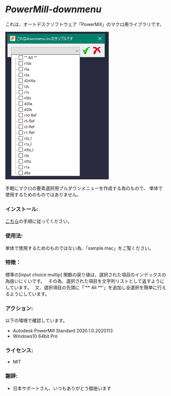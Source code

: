 # ***PowerMill-downmenu***
これは、オートデスクソフトウェア「PowerMill」のマクロ用ライブラリです。

<img src="./resources/sample.png">

手軽にマクロの要素選択用プルダウンメニューを作成する為のもので、
単体で使用するためのものではありません。

### インストール:
[こちら](http://help.autodesk.com/view/PWRM/2020/JPN/?guid=GUID-68932D88-863A-407C-91CA-C9C82CB4A99D)の手順に従ってください。

### 使用法:
単体で使用するためのものではない為、「sample.mac」をご覧ください。

### 特徴：
標準の[input choice multip] 関数の戻り値は、選択された項目のインデックスの為扱いにくいです。　
その為、選択された項目を文字列リストとして返すようにしています。　
又、選択項目の先頭に「'** All **'」を追加し全選択を簡単に行えるようにしています。

### アクション:
以下の環境で確認しています。
 + Autodesk PowerMill Standard 2020.1.0.2020113
 + Windows10 64bit Pro

 ### ライセンス:
+ MIT

### 謝辞:
+ 日本サポートさん、いつもありがとう御座います